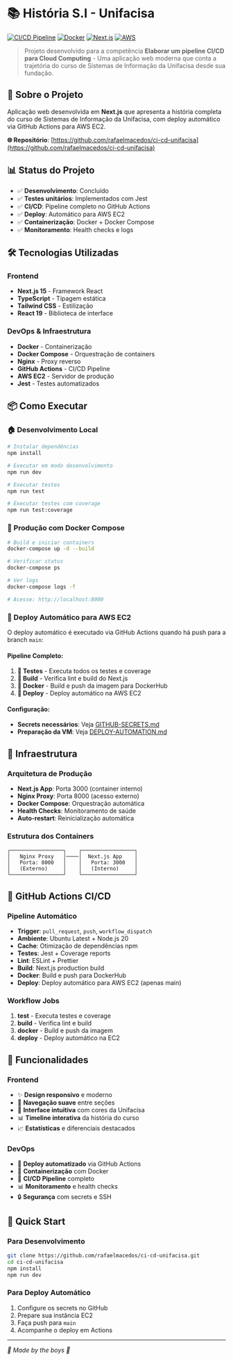 # 📚 História S.I - Unifacisa

[![CI/CD Pipeline](https://github.com/rafaelmacedos/ci-cd-unifacisa/actions/workflows/ci.yml/badge.svg)](https://github.com/rafaelmacedos/ci-cd-unifacisa/actions/workflows/ci.yml)
[![Docker](https://img.shields.io/badge/Docker-Containerized-blue)](https://www.docker.com/)
[![Next.js](https://img.shields.io/badge/Next.js-15-black)](https://nextjs.org/)
[![AWS](https://img.shields.io/badge/AWS-EC2-orange)](https://aws.amazon.com/)

> Projeto desenvolvido para a competência **Elaborar um pipeline CI/CD para Cloud Computing** - Uma aplicação web moderna que conta a trajetória do curso de Sistemas de Informação da Unifacisa desde sua fundação.

## 🚀 Sobre o Projeto

Aplicação web desenvolvida em **Next.js** que apresenta a história completa do curso de Sistemas de Informação da Unifacisa, com deploy automático via GitHub Actions para AWS EC2.

**🌐 Repositório**: [https://github.com/rafaelmacedos/ci-cd-unifacisa](https://github.com/rafaelmacedos/ci-cd-unifacisa)

## 📊 Status do Projeto

- ✅ **Desenvolvimento**: Concluído
- ✅ **Testes unitários**: Implementados com Jest
- ✅ **CI/CD**: Pipeline completo no GitHub Actions
- ✅ **Deploy**: Automático para AWS EC2
- ✅ **Containerização**: Docker + Docker Compose
- ✅ **Monitoramento**: Health checks e logs

## 🛠️ Tecnologias Utilizadas

### Frontend
- **Next.js 15** - Framework React
- **TypeScript** - Tipagem estática
- **Tailwind CSS** - Estilização
- **React 19** - Biblioteca de interface

### DevOps & Infraestrutura
- **Docker** - Containerização
- **Docker Compose** - Orquestração de containers
- **Nginx** - Proxy reverso
- **GitHub Actions** - CI/CD Pipeline
- **AWS EC2** - Servidor de produção
- **Jest** - Testes automatizados

## 📦 Como Executar

### 🏠 Desenvolvimento Local
```bash
# Instalar dependências
npm install

# Executar em modo desenvolvimento
npm run dev

# Executar testes
npm run test

# Executar testes com coverage
npm run test:coverage
```

### 🐳 Produção com Docker Compose
```bash
# Build e iniciar containers
docker-compose up -d --build

# Verificar status
docker-compose ps

# Ver logs
docker-compose logs -f

# Acesse: http://localhost:8000
```

### 🚀 Deploy Automático para AWS EC2
O deploy automático é executado via GitHub Actions quando há push para a branch `main`:

#### Pipeline Completo:
1. **🧪 Testes** - Executa todos os testes e coverage
2. **🔨 Build** - Verifica lint e build do Next.js
3. **🐳 Docker** - Build e push da imagem para DockerHub
4. **🚀 Deploy** - Deploy automático na AWS EC2

#### Configuração:
- **Secrets necessários**: Veja [GITHUB-SECRETS.md](GITHUB-SECRETS.md)
- **Preparação da VM**: Veja [DEPLOY-AUTOMATION.md](DEPLOY-AUTOMATION.md)

## 🐳 Infraestrutura

### Arquitetura de Produção
- **Next.js App**: Porta 3000 (container interno)
- **Nginx Proxy**: Porta 8000 (acesso externo)
- **Docker Compose**: Orquestração automática
- **Health Checks**: Monitoramento de saúde
- **Auto-restart**: Reinicialização automática

### Estrutura dos Containers
```
┌─────────────────┐    ┌─────────────────┐
│   Nginx Proxy   │────│  Next.js App    │
│   Porta: 8000   │    │   Porta: 3000   │
│   (Externo)     │    │   (Interno)     │
└─────────────────┘    └─────────────────┘
```

## 🔄 GitHub Actions CI/CD

### Pipeline Automático
- **Trigger**: `pull_request`, `push`, `workflow_dispatch`
- **Ambiente**: Ubuntu Latest + Node.js 20
- **Cache**: Otimização de dependências npm
- **Testes**: Jest + Coverage reports
- **Lint**: ESLint + Prettier
- **Build**: Next.js production build
- **Docker**: Build e push para DockerHub
- **Deploy**: Deploy automático para AWS EC2 (apenas main)

### Workflow Jobs
1. **test** - Executa testes e coverage
2. **build** - Verifica lint e build
3. **docker** - Build e push da imagem
4. **deploy** - Deploy automático na EC2

## 🎯 Funcionalidades

### Frontend
- ✨ **Design responsivo** e moderno
- 📱 **Navegação suave** entre seções
- 🎨 **Interface intuitiva** com cores da Unifacisa
- 📊 **Timeline interativa** da história do curso
- 📈 **Estatísticas** e diferenciais destacados

### DevOps
- 🚀 **Deploy automatizado** via GitHub Actions
- 🐳 **Containerização** com Docker
- 🔄 **CI/CD Pipeline** completo
- 📊 **Monitoramento** e health checks
- 🔒 **Segurança** com secrets e SSH

## 🚀 Quick Start

### Para Desenvolvimento
```bash
git clone https://github.com/rafaelmacedos/ci-cd-unifacisa.git
cd ci-cd-unifacisa
npm install
npm run dev
```

### Para Deploy Automático
1. Configure os secrets no GitHub
2. Prepare sua instância EC2
3. Faça push para `main`
4. Acompanhe o deploy em Actions

---

*🙈 Made by the boys 🐒*

